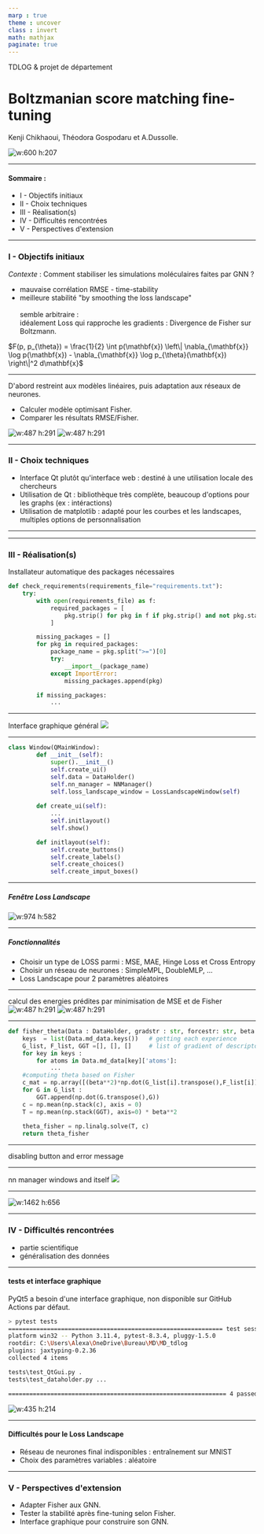 ```yaml
---
marp : true
theme : uncover
class : invert
math: mathjax
paginate: true
---
```

<style>
section::after {
    /* Layout of pagination content */
    box-sizing: border-box;
    text-align: center;
    width: 120px;
    height: 120px;
    line-height: 40px;
    padding: 20px;

    /* Triangle background */
    background: linear-gradient(-45deg, rgba(0, 0, 0, 0.05) 50%, transparent 100%);
    background-size: cover;
  }
blockquote {
  background: #ffedcc;
  border-left: 10px solid #d1bf9d;
  margin: 1.5em 10px;
  padding: 0.5em 10px;
  color: #3b3b3b;
}
blockquote:before{
  content: unset;
}
blockquote:after{
  content: unset;
}
</style>

<!--- Welcome to our ReadMe, right-click on this md-file and "Open Preview" to this our presentation of this project --->
TDLOG & projet de département  
# Boltzmanian score matching fine-tuning  
Kenji Chikhaoui, Théodora Gospodaru et A.Dussolle.  
<!-- 27/01/2025 -->
![w:600 h:207](images/enpc.png)

---

#### Sommaire : 
* I -   Objectifs initiaux 
* II -  Choix techniques
* III - Réalisation(s)
* IV -  Difficultés rencontrées
* V -   Perspectives d'extension

---
<style scoped>
section {
    font-size: 25px;
}
</style> 
<!-- si besoin d'écrire beaucoup -->
### I - Objectifs initiaux
*Contexte* : Comment stabiliser les simulations moléculaires faites par GNN ?
* mauvaise corrélation RMSE - time-stability
* meilleure stabilité "by smoothing the loss landscape" 
 \
\
semble arbitraire :  
idéalement Loss qui rapproche les gradients : Divergence de Fisher sur Boltzmann. 

$F(p,  p_{\theta}) = \frac{1}{2} \int p(\mathbf{x}) \left\| \nabla_{\mathbf{x}} \log p(\mathbf{x}) - \nabla_{\mathbf{x}} \log p_{\theta}(\mathbf{x}) \right\|^2 d\mathbf{x}$

---
D'abord restreint aux modèles linéaires, puis adaptation aux réseaux de neurones.
* Calculer modèle optimisant Fisher.
* Comparer les résultats RMSE/Fisher.  

![w:487 h:291](images/mse_energy.png) ![w:487 h:291](images/fisher_energy.png)

---

### II - Choix techniques
* Interface Qt plutôt qu'interface web : destiné à une utilisation locale des chercheurs
* Utilisation de Qt : bibliothèque très complète, beaucoup d'options pour les graphs (ex : intéractions)
* Utilisation de matplotlib : adapté pour les courbes et les landscapes, multiples options de personnalisation

---
<!-- * python Qt plutôt que Web interface, test tkinter, problème interaction graph long terme.
* séparation UI, data, processing etc (check architecture name)
* Object oriented, dataholder etc
* python package for source code (might separate ui, etc in further package ?)
* plt plot into qt ui -->
<!-- --- 
commentaire  -->
<!-- ---



```python
def selection_sort(seq):
    i=0
    while i < len(seq) - 1 :
        j_min = i
        j = i+1
        while j < len(seq):
            if seq[j] < seq[j_min]:
                j_min = j
            j += 1
        if j_min != 1 :
            swap(seq, i,j_min)
        i += 1

``` -->

---
### III - Réalisation(s)
Installateur automatique des packages nécessaires
```python
def check_requirements(requirements_file="requirements.txt"):
    try:
        with open(requirements_file) as f:
            required_packages = [
                pkg.strip() for pkg in f if pkg.strip() and not pkg.startswith("#")
            ]

        missing_packages = []
        for pkg in required_packages:
            package_name = pkg.split(">=")[0]
            try:
                __import__(package_name)
            except ImportError:
                missing_packages.append(pkg)

        if missing_packages:
            ...
```

---
Interface graphique général
![](images/main_interface.png)

---
```python
class Window(QMainWindow):
        def __init__(self):
            super().__init__()
            self.create_ui()
            self.data = DataHolder()
            self.nn_manager = NNManager()
            self.loss_landscape_window = LossLandscapeWindow(self)
                   
        def create_ui(self):
            ...
            self.initlayout()
            self.show()

        def initlayout(self):
            self.create_buttons()
            self.create_labels()
            self.create_choices()
            self.create_imput_boxes()
```

<!-- --- -->
<!-- #### Création d'une interface Qt permettant la manipulation des données -->

---
##### Fenêtre Loss Landscape
![w:974 h:582](images/loss_1.png)

---
##### Fonctionnalités
* Choisir un type de LOSS parmi : MSE, MAE, Hinge Loss et Cross Entropy
* Choisir un réseau de neurones : SimpleMPL, DoubleMLP, ...
* Loss Landscape pour 2 paramètres aléatoires

---
calcul des energies prédites par minimisation de MSE et de Fisher 
![w:487 h:291](images/mse_energy.png) ![w:487 h:291](images/fisher_energy.png)

---
```python
def fisher_theta(Data : DataHolder, gradstr : str, forcestr: str, beta : float):
    keys  = list(Data.md_data.keys())   # getting each experience
    G_list, F_list, GGT =[], [], []     # list of gradient of descriptor, forces
    for key in keys :
        for atoms in Data.md_data[key]['atoms']:
            ...
    #computing theta based on Fisher
    c_mat = np.array([(beta**2)*np.dot(G_list[i].transpose(),F_list[i]) for i in range(len(G_list))])
    for G in G_list :
        GGT.append(np.dot(G.transpose(),G))
    c = np.mean(np.stack(c), axis = 0)
    T = np.mean(np.stack(GGT), axis=0) * beta**2
    
    theta_fisher = np.linalg.solve(T, c)
    return theta_fisher
```

---
disabling button and error message

---
nn manager windows and itself
![](images/nnmanager.png)

---
![w:1462 h:656](images/yaml.png)

<!-- --- -->
<!-- loss landscape visualizer (interface) -->

---
### IV - Difficultés rencontrées
* partie scientifique
*  généralisation des données

---
#### tests et interface graphique
PyQt5 a besoin d'une interface graphique, non disponible sur GitHub Actions par défaut. 
```bash 
> pytest tests
============================================================= test session starts ==============================================================
platform win32 -- Python 3.11.4, pytest-8.3.4, pluggy-1.5.0
rootdir: C:\Users\Alexa\OneDrive\Bureau\MD\MD_tdlog
plugins: jaxtyping-0.2.36
collected 4 items

tests\test_QtGui.py .                                                                                                                     [ 25%]
tests\test_dataholder.py ...                                                                                                              [100%] 

============================================================== 4 passed in 0.41s ==============================================================
```

![w:435 h:214](images/test_failed.png)

---
#### Difficultés pour le Loss Landscape
* Réseau de neurones final indisponibles : entraînement sur MNIST
* Choix des paramètres variables : aléatoire


---
### V - Perspectives d'extension
* Adapter Fisher aux GNN.
* Tester la stabilité après fine-tuning selon Fisher.
* Interface graphique pour construire son GNN.

 
<!--
```python
def merge_sort(seq):
    if len(seq) < 2:
        return seq
    else :
        mid = len(seq)//2
        left = merge_sort(seq[:mid])
        right = merge_sort(seq[mid:])
        return merge(lef, right)
        n = n-1
```
```python
def merge(seq1, seq2):
    # long à écrire mais tranquille
```
représentation en arbre (largeur n, profondeur log(n))

<!-- 
---
### Annexe 


---
en python : list = tableau dynamique (taille variable), d'habitude tableau statique 
(réallocation pour rendre dynamique)
nbr d'éléments != capacité
list.append()
list.insert(index=0, -1)

---
predicting the future by making it, on s'est restraint sur les éléments d'un 
ensemble dénombrable, problème d'applicabilité (mémoire)

> predicting the future by making it, on s'est restraint sur
>
>les éléments d'un ensemble dénombrable, problème d'applicabilité (mémoire)

predicting the future by making it, on s'est restraint sur les éléments d'un ensemble dénombrable, problème d'applicabilité (mémoire)

---
$\mathbb{P}_{\pi \,,\, p}(Y=y\,|\,X=x) = \frac{\pi(y) \, p(x|y)}{\sum_{y' \in Y} \pi(y') \, p(x|y')}$

$$
\begin{aligned}
x & xx \\
y & yy 
\end{aligned}
$$
<https://www.markdownguide.org>
<fake@example.com>

content: attr(data-marpit-pagination) '/' attr(data-marpit-pagination-total);
add in pagination style at beginning to make it a fraction

---
 paginate: false 
| Month    | Savings |
| -------- | ------- |
| January  | $250    |
| February | $80     |
| March    | $420    |


| Item              | In Stock | Price |
| :---------------- | :------: | ----: |
| Python Hat        |   True   | 23.99 |
| SQL Hat           |   True   | 23.99 |
| Codecademy Tee    |  False   | 19.99 |
| Codecademy Hoodie |  False   | 42.99 |

---
![](images/cea.png) -->